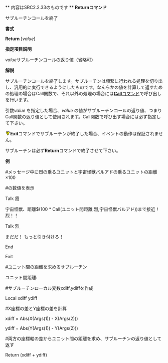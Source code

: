 ** 内容はSRC2.2.33のものです **
**Returnコマンド**

サブルーチンコールを終了

**書式**

**Return** [*value*]

**指定項目説明**

*value*サブルーチンコールの返り値（省略可）

**解説**

サブルーチンコールを終了します。サブルーチンは頻繁に行われる処理を切り出し、汎用的に実行できるようにしたものです。なんらかの値を計算して返すための処理の場合はCall関数で、それ以外の処理の場合には[**Call**コマンド](Callコマンド.md)で呼び出しを行います。

引数*value* を指定した場合、*value* の値がサブルーチンコールの返り値、つまりCall関数の返り値として使用されます。Call関数で呼び出す場合には必ず指定して下さい。

![](../images/bm0.gif)**Exit**コマンドでサブルーチンが終了した場合、イベントの動作は保証されません。

サブルーチンは必ず**Return**コマンドで終了させて下さい。

**例**

#メッセージ中に烈の乗るユニットと宇宙怪獣バルアドの乗るユニットの距離×100

#の数値を表示

Talk 霞

宇宙怪獣、距離$(100 \* Call(ユニット間距離,烈,宇宙怪獣バルアド))まで接近！ 烈！！

Talk 烈

まだだ！ もっと引き付けろ！

End

Exit

#ユニット間の距離を求めるサブルーチン

ユニット間距離:

#サブルーチンローカル変数xdiff,ydiffを作成

Local xdiff ydiff

#X座標の差とY座標の差を計算

xdiff = Abs(X(Args(1)) - X(Args(2)))

ydiff = Abs(Y(Args(1)) - Y(Args(2)))

#両方の座標軸の差からユニット間の距離を求め、サブルーチンの返り値として返す

Return (xdiff + ydiff)

